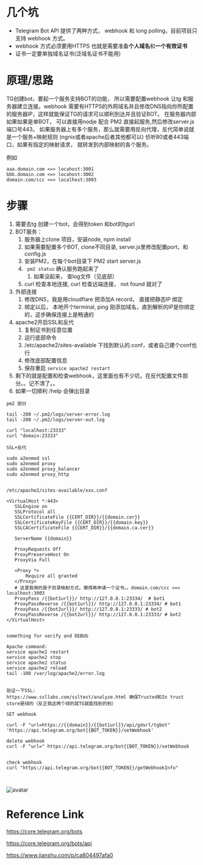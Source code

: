 # 几个坑
* Telegram Bot API 提供了两种方式， webhook 和 long polling，目前项目只支持 webhook 方式。
* webhook 方式必须要用HTTPS 也就是需要准备**个人域名**和**一个有效证书**
* 证书一定要单独域名证书(泛域名证书不能用)



# 原理/思路
TG创建bot，要起一个服务支持BOT的功能， 所以需要配置webhook 让tg 和服务器建立连接。webhook 需要有HTTPS的外网域名并且修改DNS指向你所配置的服务器IP，这样就能保证TG的请求可以顺利到达并且验证BOT。
在服务器内部如果如果是单BOT， 可以直接用nodje 配合 PM2 直接起服务,然后修改server.js端口号443。 如果服务器上有多个服务，那么就需要用反向代理，反代简单说就是一个服务+映射规则 (ngnix或者apache后者其他都可以) 侦听80或者443端口，如果有指定的映射请求， 就转发到内部映射的各个服务。 

例如 
```
aaa.domain.com <=> locahost:3001
bbb.domain.com <=> locahost:3002
domain.com/ccc <=> localhost:3003
```



# 步骤
1. 需要去tg 创建一个bot，会得到token 和bot的tgurl
2. BOT服务：
   1. 服务器上clone 项目，安装node, npm install
   2. 如果需要配置多个BOT, clone不同目录, server.js里修改配置port，和config.js
   3. 安装PM2，在每个bot目录下 PM2 start server.js
   4. ``` pm2 status``` 确认服务跑起来了
      1. 如果没起来， 查log文件（见底部）
   5. curl 检查本地连接, curl 检查远端连接， not found 就对了 
3. 外部连接 
   1. 修改DNS，我是用cloudflare 把添加A record， 直接把静态IP 绑定
   2. 绑定以后， 本地开个terminal, ping 刚添加域名，直到解析的IP是你绑定的，这步确保连接上是畅通的
4. apache2开启SSL和反代
   1. 复制证书到任意位置
   2. 运行底部命令
   3. /etc/apache2/sites-available 下找到默认的.conf，或者自己建个conf也行
   4. 修改底部配置信息
   5. 保存重启 ```service apache2 restart```
5. 剩下的就是配置和检查webhook，这里面也有不少坑，在反代配置文件部分。。记不清了。。
6. 如果一切顺利 /help 会弹出目录







 ```
 pm2 部分

 tail -200 ~/.pm2/logs/server-error.log
 tail -200 ~/.pm2/logs/server-out.log
 
 curl "localhost:23333"
 curl "domain:23333"

SSL+反代

sudo a2enmod ssl
sudo a2enmod proxy
sudo a2enmod proxy_balancer
sudo a2enmod proxy_http


/etc/apache2/sites-available/xxx.conf

<VirtualHost *:443>
    SSLEngine on
    SSLProtocol all
    SSLCertificateFile {{CERT_DIR}}/{{domain.cer}}
    SSLCertificateKeyFile {{CERT_DIR}}/{{domain.key}}
    SSLCACertificateFile {{CERT_DIR}}/{{domain.ca.cer}}
    
    ServerName {{domain}}
    
    ProxyRequests Off
    ProxyPreserveHost On
    ProxyVia Full

    <Proxy *>
        Require all granted
    </Proxy>
    # 这里我用的是子目录映射方式。懒得再申请一个证书。。domain.com/ccc <=> localhost:3003
    ProxyPass /{{bot1url}}/ http://127.0.0.1:23334/  # bot1
    ProxyPassReverse /{{bot1url}}/ http://127.0.0.1:23334/ # bot1
    ProxyPass /{{bot2url}}/ http://127.0.0.1:23333/ # bot2
    ProxyPassReverse /{{bot2url}}/ http://127.0.0.1:23333/ # bot2
</VirtualHost>


something for verify and DEBUG

Apache command:
service apache2 restart
service apache2 stop
service apache2 status
service apache2 reload
tail -100 /var/log/apache2/error.log


验证一下SSL:
https://www.ssllabs.com/ssltest/analyze.html 确保Trusted和In trust store是绿的（反正我这两个绿的就TG就能找到的到）

SET webhook

curl -F "url=https://{{domain}}/{{bot1url}}/api/gdurl/tgbot" 'https://api.telegram.org/bot{{BOT_TOKEN}}/setWebhook'

delete webhook
curl -F "url=" https://api.telegram.org/bot{{BOT_TOKEN}}/setWebhook


check webhook
curl "https://api.telegram.org/bot{{BOT_TOKEN}}/getWebhookInfo"



 ```


![avatar](/doc/bot-worked.png)


# Reference Link

https://core.telegram.org/bots

https://core.telegram.org/bots/api

https://www.jianshu.com/p/ca804497afa0
